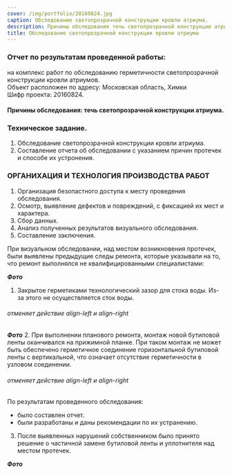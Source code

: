 ```yaml
---
cover: /img/portfolio/20160824.jpg
caption: Обследование светопрозрачной конструкции кровли атриума.
description: Причины обследования течь светопрозрачной конструкции атриума.
title: Обследование светопрозрачной конструкции кровли атриума
---
```



### **Отчет по результатам проведенной работы:**
на комплекс работ по обследованию герметичности светопрозрачной конструкции кровли атриумов.  
Объект расположен по адресу: Московская область, Химки   
Шифр проекта: 20160824.	

#### **Причины обследования:** течь светопрозрачной конструкции атриума.

### **Техническое задание.**
1.	Обследование светопрозрачной конструкции кровли атриума.
2.	Составление отчета об обследовании с указанием причин протечек и способе их устронения.

### **ОРГАНИХАЦИЯ И ТЕХНОЛОГИЯ ПРОИЗВОДСТВА РАБОТ**
1.	Организация безопастного доступа к месту проведения обследования.
2.	Осмотр, выявление дефектов и повреждений, с фиксацией их мест и характера.
3.	Сбор данных.
4.	Анализ полученных результатов визуального обследования.
5.	Составление заключения.

При визуальном обследовании, над местом возникновения протечек, были выявлены предыдущие следы ремонта, которые указывали на то, что ремонт выполнялся не квалифицированными специалистами:


***Фото***
1.	Закрытое герметиками технологический зазор для стока воды. Из-за этого не осуществляется сток воды.
###### отменяет действие align-left и align-right


***Фото***
2.	При выполнении планового ремонта, монтаж новой бутиловой ленты оканчивался на прижимной планке. При таком монтаж не может быть обеспечено герметичное соединение горизонтальной бутиловой ленты с вертикальной, что означает отсутствие герметичности в узловом соединении.
###### отменяет действие align-left и align-right

По результатам проведенного обследования: 
- было составлен отчет. 
- были разработаны и даны рекомендации по их устранению.

3.	После выявленных нарушений собственником было принято решение о частичной замене бутиловой ленты и уплотнителя над местом протечек.

***Фото***



